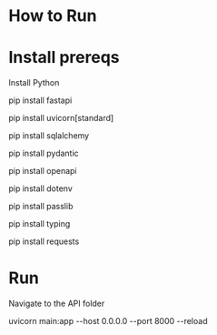 # How to Run

# Install prereqs

Install Python

pip install fastapi

pip install uvicorn[standard]

pip install sqlalchemy

pip install pydantic

pip install openapi

pip install dotenv

pip install passlib

pip install typing

pip install requests

# Run

Navigate to the API folder

uvicorn main:app --host 0.0.0.0 --port 8000 --reload
